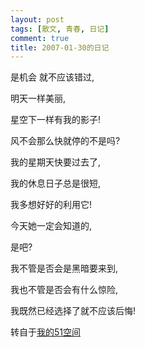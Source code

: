 ```yaml
---
layout: post
tags: [散文, 青春, 日记]
comment: true
title: 2007-01-30的日记
---
```


是机会 就不应该错过,

明天一样美丽,

星空下一样有我的影子!

风不会那么快就停的不是吗?

我的星期天快要过去了,

我的休息日子总是很短,

我多想好好的利用它!

今天她一定会知道的,

是吧?

我不管是否会是黑暗要来到,

我也不管是否会有什么惊险,

我既然已经选择了就不应该后悔!


转自于[我的51空间](http://home.51.com/cailiwei712/diary/item/10005625.html)
